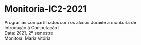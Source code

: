 # Monitoria-IC2-2021<br>
Programas compartilhados com os alunos durante a monitoria de Introdução à Computação II <br>
Data: 2021, 2º semestre<br>
Monitora: Maria Vitória

